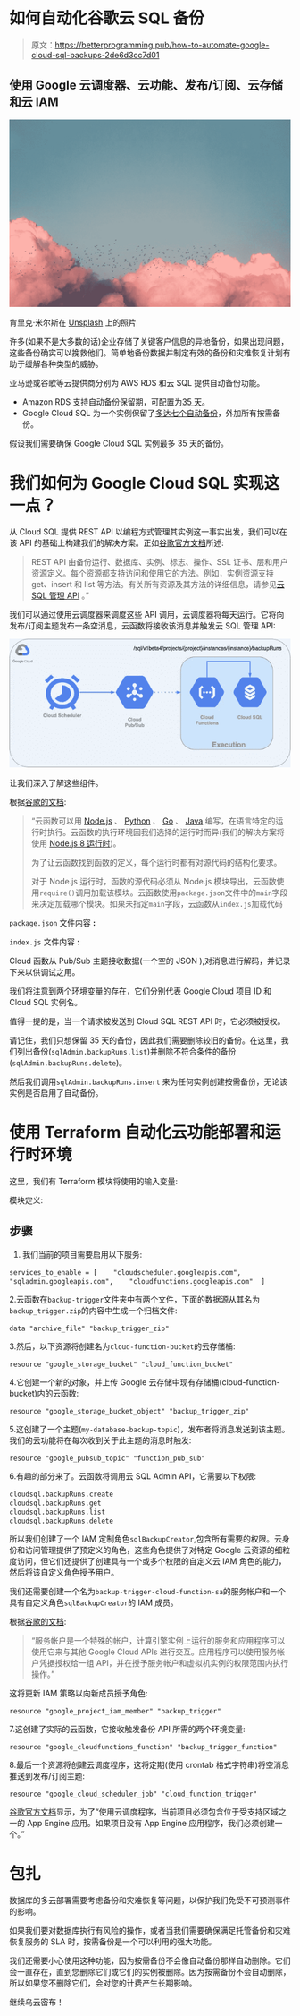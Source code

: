 # 如何自动化谷歌云 SQL 备份

> 原文：<https://betterprogramming.pub/how-to-automate-google-cloud-sql-backups-2de6d3cc7d01>

## 使用 Google 云调度器、云功能、发布/订阅、云存储和云 IAM

![](img/d1c52be60783541aa43865d00d7d802c.png)

肯里克·米尔斯在 [Unsplash](https://unsplash.com?utm_source=medium&utm_medium=referral) 上的照片

许多(如果不是大多数的话)企业存储了关键客户信息的异地备份，如果出现问题，这些备份确实可以挽救他们。简单地备份数据并制定有效的备份和灾难恢复计划有助于缓解各种类型的威胁。

亚马逊或谷歌等云提供商分别为 AWS RDS 和云 SQL 提供自动备份功能。

*   Amazon RDS 支持自动备份保留期，可配置为[35 天](https://aws.amazon.com/rds/features/#ha)。
*   Google Cloud SQL 为一个实例保留了[多达七个自动备份](https://cloud.google.com/sql/docs/postgres/backup-recovery/backups#what_backups_cost)，外加所有按需备份。

假设我们需要确保 Google Cloud SQL 实例最多 35 天的备份。

# **我们如何为 Google Cloud SQL 实现这一点？**

从 Cloud SQL 提供 REST API 以编程方式管理其实例这一事实出发，我们可以在该 API 的基础上构建我们的解决方案。正如[谷歌官方文档](https://cloud.google.com/sql/docs/mysql/admin-api)所述:

> REST API 由备份运行、数据库、实例、标志、操作、SSL 证书、层和用户资源定义。每个资源都支持访问和使用它的方法。例如，实例资源支持 get、insert 和 list 等方法。有关所有资源及其方法的详细信息，请参见[云 SQL 管理 API](https://cloud.google.com/sql/docs/mysql/admin-api) 。”

我们可以通过使用云调度器来调度这些 API 调用，云调度器将每天运行。它将向发布/订阅主题发布一条空消息，云函数将接收该消息并触发云 SQL 管理 API:

![](img/a6b91d5cb92cff4940a77200fd308008.png)

让我们深入了解这些组件。

根据[谷歌的文档](https://cloud.google.com/functions/docs/writing):

> “云函数可以用 [Node.js](https://nodejs.org/) 、 [Python](https://python.org/) 、 [Go](https://golang.org/) 、 [Java](https://www.java.com/) 编写，在语言特定的运行时执行。云函数的执行环境因我们选择的运行时而异(我们的解决方案将使用 [Node.js 8 运行时](https://cloud.google.com/functions/docs/concepts/nodejs-8-runtime))。
> 
> 为了让云函数找到函数的定义，每个运行时都有对源代码的结构化要求。
> 
> 对于 Node.js 运行时，函数的源代码必须从 Node.js 模块导出，云函数使用`require()`调用加载该模块。云函数使用`package.json`文件中的`main`字段来决定加载哪个模块。如果未指定`main`字段，云函数从`index.js`加载代码

`package.json` 文件内容 **:**

`index.js` 文件内容 **:**

Cloud 函数从 Pub/Sub 主题接收数据(一个空的 JSON ),对消息进行解码，并记录下来以供调试之用。

我们将注意到两个环境变量的存在，它们分别代表 Google Cloud 项目 ID 和 Cloud SQL 实例名。

值得一提的是，当一个请求被发送到 Cloud SQL REST API 时，它必须被授权。

请记住，我们只想保留 35 天的备份，因此我们需要删除较旧的备份。在这里，我们列出备份(`sqlAdmin.backupRuns.list`)并删除不符合条件的备份(`sqlAdmin.backupRuns.delete`)。

然后我们调用`sqlAdmin.backupRuns.insert` 来为任何实例创建按需备份，无论该实例是否启用了自动备份。

# 使用 Terraform 自动化云功能部署和运行时环境

这里，我们有 Terraform 模块将使用的输入变量:

模块定义:

## **步骤**

1.  我们当前的项目需要启用以下服务:

```
services_to_enable = [    "cloudscheduler.googleapis.com",    "sqladmin.googleapis.com",    "cloudfunctions.googleapis.com"  ]
```

2.云函数在`backup-trigger`文件夹中有两个文件，下面的数据源从其名为`backup_trigger.zip`的内容中生成一个归档文件:

```
data "archive_file" "backup_trigger_zip"
```

3.然后，以下资源将创建名为`cloud-function-bucket`的云存储桶:

```
resource "google_storage_bucket" "cloud_function_bucket"
```

4.它创建一个新的对象，并上传 Google 云存储中现有存储桶(cloud-function-bucket)内的云函数:

```
resource "google_storage_bucket_object" "backup_trigger_zip"
```

5.这创建了一个主题(`my-database-backup-topic`)，发布者将消息发送到该主题。我们的云功能将在每次收到关于此主题的消息时触发:

```
resource "google_pubsub_topic" "function_pub_sub"
```

6.有趣的部分来了。云函数将调用云 SQL Admin API，它需要以下权限:

```
cloudsql.backupRuns.create
cloudsql.backupRuns.get
cloudsql.backupRuns.list
cloudsql.backupRuns.delete
```

所以我们创建了一个 IAM 定制角色`sqlBackupCreator`,包含所有需要的权限。云身份和访问管理提供了预定义的角色，这些角色提供了对特定 Google 云资源的细粒度访问，但它们还提供了创建具有一个或多个权限的自定义云 IAM 角色的能力，然后将该自定义角色授予用户。

我们还需要创建一个名为`backup-trigger-cloud-function-sa`的服务帐户和一个具有自定义角色`sqlBackupCreator`的 IAM 成员。

根据[谷歌的文档](https://cloud.google.com/compute/docs/access/service-accounts):

> “服务帐户是一个特殊的帐户，计算引擎实例上运行的服务和应用程序可以使用它来与其他 Google Cloud APIs 进行交互。应用程序可以使用服务帐户凭据授权给一组 API，并在授予服务帐户和虚拟机实例的权限范围内执行操作。”

这将更新 IAM 策略以向新成员授予角色:

```
resource "google_project_iam_member" "backup_trigger"
```

7.这创建了实际的云函数，它接收触发备份 API 所需的两个环境变量:

```
resource "google_cloudfunctions_function" "backup_trigger_function"
```

8.最后一个资源将创建云调度程序，这将定期(使用 crontab 格式字符串)将空消息推送到发布/订阅主题:

```
resource "google_cloud_scheduler_job" "cloud_function_trigger"
```

[谷歌官方文档](https://cloud.google.com/scheduler/docs)显示，为了“使用云调度程序，当前项目必须包含位于受支持区域之一的 App Engine 应用。如果项目没有 App Engine 应用程序，我们必须创建一个。”

# 包扎

数据库的多云部署需要考虑备份和灾难恢复等问题，以保护我们免受不可预测事件的影响。

如果我们要对数据库执行有风险的操作，或者当我们需要确保满足托管备份和灾难恢复服务的 SLA 时，按需备份是一个可以利用的强大功能。

我们还需要小心使用这种功能，因为按需备份不会像自动备份那样自动删除。它们会一直存在，直到您删除它们或它们的实例被删除。因为按需备份不会自动删除，所以如果您不删除它们，会对您的计费产生长期影响。

继续乌云密布！